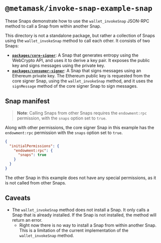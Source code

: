 # `@metamask/invoke-snap-example-snap`

These Snaps demonstrate how to use the `wallet_invokeSnap` JSON-RPC method
to call a Snap from within another Snap.

This directory is not a standalone package, but rather a collection of Snaps
using the `wallet_invokeSnap` method to call each other. It consists of two
Snaps:

- [**`packages/core-signer`**](./packages/core-signer): A Snap that generates
  entropy using the WebCrypto API, and uses it to derive a key pair. It exposes
  the public key and signs messages using the private key.
- [**`packages/consumer-signer`**](./packages/consumer-signer): A Snap that
  signs messages using an Ethereum private key. The Ethereum public key is
  requested from the core signer Snap, using the `wallet_invokeSnap` method, and
  it uses the `signMessage` method of the core signer Snap to sign messages.

## Snap manifest

> **Note**: Calling Snaps from other Snaps requires the `endowment:rpc`
> permission, with the `snaps` option set to `true`.

Along with other permissions, the core signer Snap in this example has the
`endowment:rpc` permission with the `snaps` option set to `true`.

```json
{
  "initialPermissions": {
    "endowment:rpc": {
      "snaps": true
    }
  }
}
```

The other Snap in this example does not have any special permissions, as it is
not called from other Snaps.

## Caveats

- The `wallet_invokeSnap` method does not install a Snap. It only calls a Snap
  that is already installed. If the Snap is not installed, the method will
  return an error.
  - Right now there is no way to install a Snap from within another Snap. This
    is a limitation of the current implementation of the `wallet_invokeSnap`
    method.
